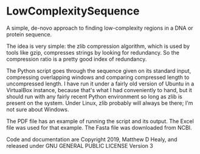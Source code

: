 # LowComplexitySequence

A simple, de-novo approach to finding low-complexity regions in a DNA
or protein sequence.

The idea is very simple: the zlib compression algorithm, which is used by
tools like gzip, compresses strings by looking for redundancy.  So the
compression ratio is a pretty good index of redundancy.

The Python script goes through the sequence given on its standard input,
compressing overlapping windows and comparing compressed length to uncompressed
length.  I have run it under a fairly old version of Ubuntu in a VirtualBox
instance, because that's what I had conveniently to hand, but it should run
with any fairly recent Python environment so long as zlib is present on the
system.  Under Linux, zlib probably will always be there; I'm not sure about
Windows.

The PDF file has an example of running the script and its output.
The Excel file was used for that example.
The Fasta file was downloaded from NCBI.

Code and documentation are Copyright 2019, Matthew D Healy,
and released under GNU GENERAL PUBLIC LICENSE Version 3
